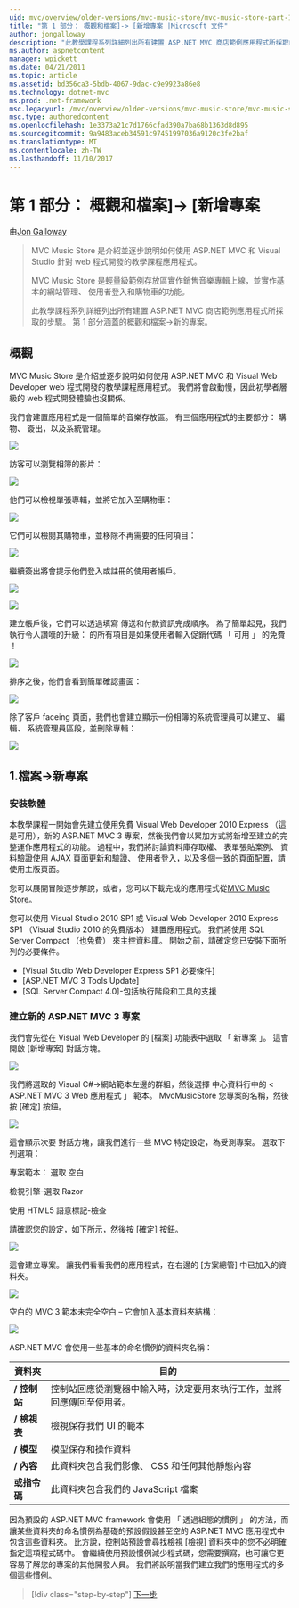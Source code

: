 ```yaml
---
uid: mvc/overview/older-versions/mvc-music-store/mvc-music-store-part-1
title: "第 1 部分： 概觀和檔案]-> [新增專案 |Microsoft 文件"
author: jongalloway
description: "此教學課程系列詳細列出所有建置 ASP.NET MVC 商店範例應用程式所採取的步驟。 第 1 部分涵蓋概觀和檔案]-> [新的專案。"
ms.author: aspnetcontent
manager: wpickett
ms.date: 04/21/2011
ms.topic: article
ms.assetid: bd356ca3-5bdb-4067-9dac-c9e9923a86e8
ms.technology: dotnet-mvc
ms.prod: .net-framework
msc.legacyurl: /mvc/overview/older-versions/mvc-music-store/mvc-music-store-part-1
msc.type: authoredcontent
ms.openlocfilehash: 1e3373a21c7d1766cfad390a7ba68b1363d8d895
ms.sourcegitcommit: 9a9483aceb34591c97451997036a9120c3fe2baf
ms.translationtype: MT
ms.contentlocale: zh-TW
ms.lasthandoff: 11/10/2017
---
```

<a name="part-1-overview-and-file-new-project"></a>第 1 部分： 概觀和檔案]-> [新增專案
====================
由[Jon Galloway](https://github.com/jongalloway)

> MVC Music Store 是介紹並逐步說明如何使用 ASP.NET MVC 和 Visual Studio 針對 web 程式開發的教學課程應用程式。  
>   
> MVC Music Store 是輕量級範例存放區實作銷售音樂專輯上線，並實作基本的網站管理、 使用者登入和購物車的功能。  
>   
> 此教學課程系列詳細列出所有建置 ASP.NET MVC 商店範例應用程式所採取的步驟。 第 1 部分涵蓋的概觀和檔案-&gt;新的專案。


## <a name="overview"></a>概觀

MVC Music Store 是介紹並逐步說明如何使用 ASP.NET MVC 和 Visual Web Developer web 程式開發的教學課程應用程式。 我們將會啟動慢，因此初學者層級的 web 程式開發體驗也沒關係。

我們會建置應用程式是一個簡單的音樂存放區。 有三個應用程式的主要部分： 購物、 簽出，以及系統管理。

![](mvc-music-store-part-1/_static/image1.jpg)

訪客可以瀏覽相簿的影片：

![](mvc-music-store-part-1/_static/image2.jpg)

他們可以檢視單張專輯，並將它加入至購物車：

![](mvc-music-store-part-1/_static/image3.jpg)

它們可以檢閱其購物車，並移除不再需要的任何項目：

![](mvc-music-store-part-1/_static/image4.jpg)

繼續簽出將會提示他們登入或註冊的使用者帳戶。

![](mvc-music-store-part-1/_static/image1.png)

![](mvc-music-store-part-1/_static/image2.png)

建立帳戶後，它們可以透過填寫 傳送和付款資訊完成順序。 為了簡單起見，我們執行令人讚嘆的升級： 的所有項目是如果使用者輸入促銷代碼 「 可用 」 的免費 ！

![](mvc-music-store-part-1/_static/image5.jpg)

排序之後，他們會看到簡單確認畫面：

![](mvc-music-store-part-1/_static/image6.jpg)

除了客戶 faceing 頁面，我們也會建立顯示一份相簿的系統管理員可以建立、 編輯、 系統管理員區段，並刪除專輯：

![](mvc-music-store-part-1/_static/image7.jpg)

## <a name="1-file--gt-new-project"></a>1.檔案-&gt;新專案

### <a name="installing-the-software"></a>安裝軟體

本教學課程一開始會先建立使用免費 Visual Web Developer 2010 Express （這是可用），新的 ASP.NET MVC 3 專案，然後我們會以累加方式將新增至建立的完整運作應用程式的功能。 過程中，我們將討論資料庫存取權、 表單張貼案例、 資料驗證使用 AJAX 頁面更新和驗證、 使用者登入，以及多個一致的頁面配置，請使用主版頁面。

您可以展開冒險逐步解說，或者，您可以下載完成的應用程式從[MVC Music Store](https://github.com/evilDave/MVC-Music-Store)。

您可以使用 Visual Studio 2010 SP1 或 Visual Web Developer 2010 Express SP1 （Visual Studio 2010 的免費版本） 建置應用程式。 我們將使用 SQL Server Compact （也免費） 來主控資料庫。 開始之前，請確定您已安裝下面所列的必要條件。


- [Visual Studio Web Developer Express SP1 必要條件]
- [ASP.NET MVC 3 Tools Update]
- [SQL Server Compact 4.0]-包括執行階段和工具的支援


### <a name="creating-a-new-aspnet-mvc-3-project"></a>建立新的 ASP.NET MVC 3 專案

我們會先從在 Visual Web Developer 的 [檔案] 功能表中選取 「 新專案 」。 這會開啟 [新增專案] 對話方塊。

![](mvc-music-store-part-1/_static/image5.png)

我們將選取的 Visual C#-&gt;網站範本左邊的群組，然後選擇 中心資料行中的 < ASP.NET MVC 3 Web 應用程式 」 範本。 MvcMusicStore 您專案的名稱，然後按 [確定] 按鈕。

![](mvc-music-store-part-1/_static/image8.jpg)

這會顯示次要 對話方塊，讓我們進行一些 MVC 特定設定，為受測專案。 選取下列選項：

專案範本： 選取 空白

檢視引擎-選取 Razor

使用 HTML5 語意標記-檢查

請確認您的設定，如下所示，然後按 [確定] 按鈕。

![](mvc-music-store-part-1/_static/image9.jpg)

這會建立專案。 讓我們看看我們的應用程式，在右邊的 [方案總管] 中已加入的資料夾。

![](mvc-music-store-part-1/_static/image10.jpg)

空白的 MVC 3 範本未完全空白 – 它會加入基本資料夾結構：

![](mvc-music-store-part-1/_static/image6.png)

ASP.NET MVC 會使用一些基本的命名慣例的資料夾名稱：

| **資料夾** | **目的** |
| --- | --- |
| **/ 控制站** | 控制站回應從瀏覽器中輸入時，決定要用來執行工作，並將回應傳回至使用者。 |
| **/ 檢視表** | 檢視保存我們 UI 的範本 |
| **/ 模型** | 模型保存和操作資料 |
| **/ 內容** | 此資料夾包含我們影像、 CSS 和任何其他靜態內容 |
| **或指令碼** | 此資料夾包含我們的 JavaScript 檔案 |

因為預設的 ASP.NET MVC framework 會使用 「 透過組態的慣例 」 的方法，而讓某些資料夾的命名慣例為基礎的預設假設甚至空的 ASP.NET MVC 應用程式中包含這些資料夾。 比方說，控制站預設會尋找檢視 [檢視] 資料夾中的您不必明確指定這項程式碼中。 會繼續使用預設慣例減少程式碼，您需要撰寫，也可讓它更容易了解您的專案的其他開發人員。 我們將說明當我們建立我們的應用程式的多個這些慣例。

>[!div class="step-by-step"]
[下一步](mvc-music-store-part-2.md)
